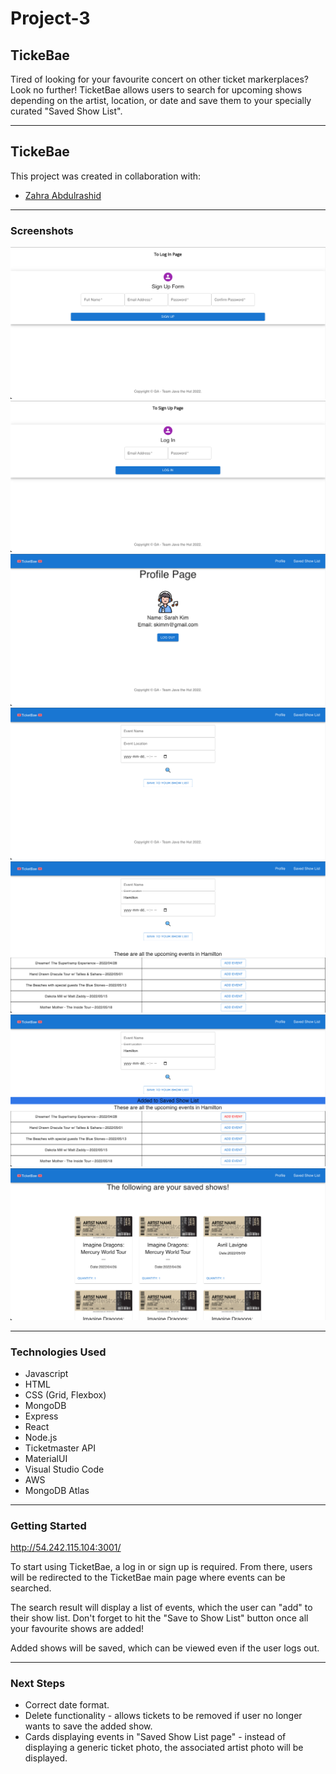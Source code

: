 # Project-3

## **TickeBae**

Tired of looking for your favourite concert on other ticket markerplaces? Look no further! TicketBae allows users to search for upcoming shows depending on the artist, location, or date and save them to your specially curated "Saved Show List".

---

## **TickeBae**

This project was created in collaboration with:

- [Zahra Abdulrashid](https://github.com/zarax7)

---

### **Screenshots**

![Signup Page](./backend/public/images/1.png)
![Login Page](./backend/public/images/2.png)
![Profile Page](./backend/public/images/3.png)
![Search Page](./backend/public/images/4.png)
![Search Results](./backend/public/images/5.png)
![Search Results-2](./backend/public/images/6.png)
![Saved Show List Page](./backend/public/images/7.png)

---

### **Technologies Used**

- Javascript
- HTML
- CSS (Grid, Flexbox)
- MongoDB
- Express
- React
- Node.js
- Ticketmaster API
- MaterialUI
- Visual Studio Code
- AWS
- MongoDB Atlas

---

### **Getting Started**

http://54.242.115.104:3001/

To start using TicketBae, a log in or sign up is required. From there, users will be redirected to the TicketBae main page where events can be searched.

The search result will display a list of events, which the user can "add" to their show list. Don't forget to hit the "Save to Show List" button once all your favourite shows are added!

Added shows will be saved, which can be viewed even if the user logs out.

---

### **Next Steps**

- Correct date format.
- Delete functionality - allows tickets to be removed if user no longer wants to save the added show.
- Cards displaying events in "Saved Show List page" - instead of displaying a generic ticket photo, the associated artist photo will be displayed.
